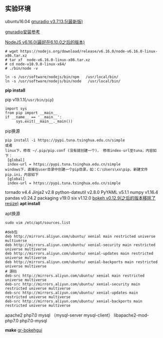 ## 实验环境

ubuntu16.04
[gnuradio v3.7.13.5(最新版)](https://www.gnuradio.org/releases/gnuradio/)

[gnuradio安装参考]([https://hengyud.cn/Gnuradio-UHD-OpenBTS-%E8%BD%AF%E4%BB%B6%E6%97%A0%E7%BA%BF%E7%94%B5%E5%B9%B3%E5%8F%B0%E6%90%AD%E5%BB%BA/#more](https://hengyud.cn/Gnuradio-UHD-OpenBTS-软件无线电平台搭建/#more))

[NodeJS v6.16.0(最好在6.10.0之后的版本)](https://nodejs.org/download/release/v6.16.0/)

```
# wget https://nodejs.org/download/release/v6.16.0/node-v6.16.0-linux-x86.tar.xz   
# tar xf  node-v6.16.0-linux-x86.tar.xz      
# cd node-v10.9.0-linux-x64/              
# ./bin/node -v    

ln -s /usr/software/nodejs/bin/npm   /usr/local/bin/ 
ln -s /usr/software/nodejs/bin/node   /usr/local/bin/
```
**pip install**

pip v19.1.1(`/usr/bin/pip`)
```
import sys
from pip import __main__
if __name__ == '__main__':
     sys.exit(__main__._main())
```
pip换源
```
pip install -i https://pypi.tuna.tsinghua.edu.cn/simple
或者
linux下，修改 ~/.pip/pip.conf (没有就创建一个)， 修改index-url至tuna，内容如下：
 [global]
 index-url = https://pypi.tuna.tsinghua.edu.cn/simple
windows下，直接在user目录中创建一个pip目录，如：C:\Users\xx\pip，新建文件pip.ini，内容如下
 [global]
 index-url = https://pypi.tuna.tsinghua.edu.cn/simple
```
tornado v4.4
Jinja2 v2.8
python-dateutil v2.8.0
PyYAML v5.1.1
numpy  v1.16.4
pandas v0.24.2
packaging v19.0
six v1.12.0
[bokeh v0.12.9(之后的版本移除了resize)](https://bokeh.pydata.org/en/0.12.9/docs/installation.html)
**apt install**

apt换源

```
sudo vim /etc/apt/sources.list

#deb包
deb http://mirrors.aliyun.com/ubuntu/ xenial main restricted universe multiverse 
deb http://mirrors.aliyun.com/ubuntu/ xenial-security main restricted universe multiverse  
deb http://mirrors.aliyun.com/ubuntu/ xenial-updates main restricted universe multiverse  
deb http://mirrors.aliyun.com/ubuntu/ xenial-backports main restricted universe multiverse 
# 源码  
deb-src http://mirrors.aliyun.com/ubuntu/ xenial main restricted universe multiverse  
deb-src http://mirrors.aliyun.com/ubuntu/ xenial-security main restricted universe multiverse  
deb-src http://mirrors.aliyun.com/ubuntu/ xenial-updates main restricted universe multiverse  
deb-src http://mirrors.aliyun.com/ubuntu/ xenial-backports main restricted universe multiverse
```
apache2
php7.0
mysql （mysql-server mysql-client）
libapache2-mod-php7.0
php7.0-mysql

**make**
[gr-bokehgui](https://github.com/kartikp1995/gr-bokehgui)


